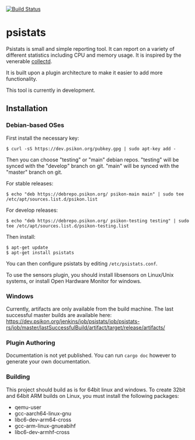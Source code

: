 [![Build Status](https://dev.psikon.org/jenkins/buildStatus/icon?job=psistats%2Fpsistats-rs%2Fdevelop)](https://dev.psikon.org/jenkins/job/psistats/job/psistats-rs/job/develop)

# psistats

Psistats is small and simple reporting tool. It can report on a variety of different statistics including CPU and memory usage. It is inspired by the venerable [collectd](https://github.com/collectd/collectd).

It is built upon a plugin architecture to make it easier to add more functionality.

This tool is currently in development.

## Installation

### Debian-based OSes

First install the necessary key:
```
$ curl -sS https://dev.psikon.org/pubkey.gpg | sudo apt-key add -
```

Then you can choose "testing" or "main" debian repos. "testing" will be synced with the "develop" branch on git. "main" will be synced with the "master" branch on git.

For stable releases:

```
$ echo "deb https://debrepo.psikon.org/ psikon-main main" | sudo tee /etc/apt/sources.list.d/psikon.list
```

For develop releases:

```
$ echo "deb https://debrepo.psikon.org/ psikon-testing testing" | sudo tee /etc/apt/sources.list.d/psikon-testing.list
```

Then install:

```
$ apt-get update
$ apt-get install psistats
```

You can then configure psistats by editing `/etc/psistats.conf`.

To use the sensors plugin, you should install libsensors on Linux/Unix systems, or install Open Hardware Monitor for windows.

### Windows

Currently, artifacts are only available from the build machine. The last successful master builds are available here:
https://dev.psikon.org/jenkins/job/psistats/job/psistats-rs/job/master/lastSuccessfulBuild/artifact/target/release/artifacts/

### Plugin Authoring

Documentation is not yet published. You can run `cargo doc` however to generate your own documentation.

### Building

This project should build as is for 64bit linux and windows. To create 32bit and 64bit ARM builds on Linux, you must install the following packages:

* qemu-user
* gcc-aarch64-linux-gnu
* libc6-dev-arm64-cross
* gcc-arm-linux-gnueabihf
* libc6-dev-armhf-cross
